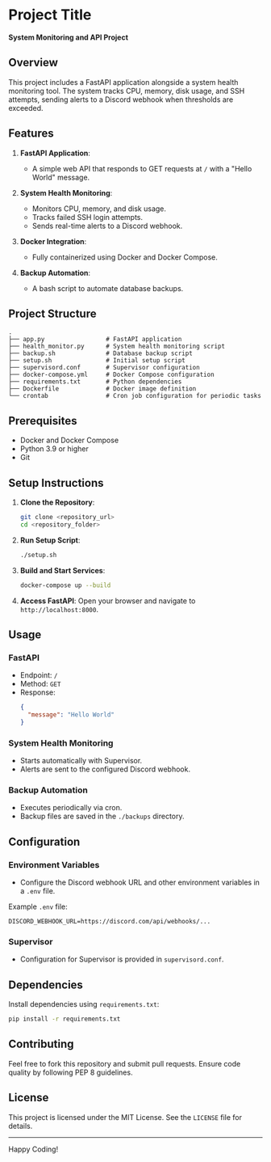 # Project Title

**System Monitoring and API Project**

## Overview
This project includes a FastAPI application alongside a system health monitoring tool. The system tracks CPU, memory, disk usage, and SSH attempts, sending alerts to a Discord webhook when thresholds are exceeded.

## Features

1. **FastAPI Application**:
    - A simple web API that responds to GET requests at `/` with a "Hello World" message.

2. **System Health Monitoring**:
    - Monitors CPU, memory, and disk usage.
    - Tracks failed SSH login attempts.
    - Sends real-time alerts to a Discord webhook.

3. **Docker Integration**:
    - Fully containerized using Docker and Docker Compose.

4. **Backup Automation**:
    - A bash script to automate database backups.

## Project Structure

```
.
├── app.py                 # FastAPI application
├── health_monitor.py      # System health monitoring script
├── backup.sh              # Database backup script
├── setup.sh               # Initial setup script
├── supervisord.conf       # Supervisor configuration
├── docker-compose.yml     # Docker Compose configuration
├── requirements.txt       # Python dependencies
├── Dockerfile             # Docker image definition
└── crontab                # Cron job configuration for periodic tasks
```

## Prerequisites

- Docker and Docker Compose
- Python 3.9 or higher
- Git

## Setup Instructions

1. **Clone the Repository**:
   ```bash
   git clone <repository_url>
   cd <repository_folder>
   ```

2. **Run Setup Script**:
   ```bash
   ./setup.sh
   ```

3. **Build and Start Services**:
   ```bash
   docker-compose up --build
   ```

4. **Access FastAPI**:
   Open your browser and navigate to `http://localhost:8000`.

## Usage

### FastAPI

- Endpoint: `/`
- Method: `GET`
- Response:
  ```json
  {
    "message": "Hello World"
  }
  ```

### System Health Monitoring

- Starts automatically with Supervisor.
- Alerts are sent to the configured Discord webhook.

### Backup Automation

- Executes periodically via cron.
- Backup files are saved in the `./backups` directory.

## Configuration

### Environment Variables

- Configure the Discord webhook URL and other environment variables in a `.env` file.

Example `.env` file:
```
DISCORD_WEBHOOK_URL=https://discord.com/api/webhooks/...
```

### Supervisor

- Configuration for Supervisor is provided in `supervisord.conf`.

## Dependencies

Install dependencies using `requirements.txt`:
```bash
pip install -r requirements.txt
```

## Contributing

Feel free to fork this repository and submit pull requests. Ensure code quality by following PEP 8 guidelines.

## License

This project is licensed under the MIT License. See the `LICENSE` file for details.

---

Happy Coding!

